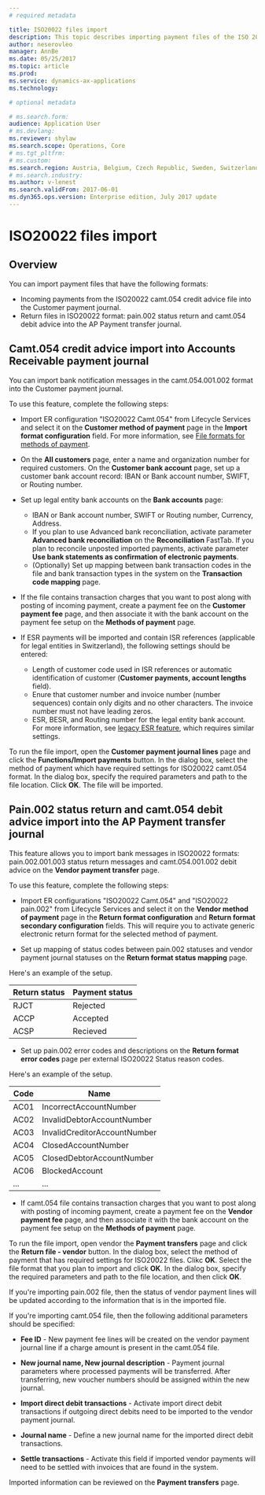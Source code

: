 ```yaml
---
# required metadata

title: ISO20022 files import
description: This topic describes importing payment files of the ISO 20022 camt.054 and pain.002 formats into Microsoft Dynamics 365 for Financie and Operations, Enterprise edition.
author: neserovleo
manager: AnnBe
ms.date: 05/25/2017
ms.topic: article
ms.prod: 
ms.service: dynamics-ax-applications
ms.technology: 

# optional metadata

# ms.search.form:  
audience: Application User
# ms.devlang: 
ms.reviewer: shylaw
ms.search.scope: Operations, Core
# ms.tgt_pltfrm: 
# ms.custom: 
ms.search.region: Austria, Belgium, Czech Republic, Sweden, Switzerland, Germany, Denmark, Spain, Estonia, Finland, France, Hungary, Italy, Lithuania, Latvia, Poland, Norway, Great Britain
# ms.search.industry: 
ms.author: v-lenest
ms.search.validFrom: 2017-06-01
ms.dyn365.ops.version: Enterprise edition, July 2017 update
---
```


# ISO20022 files import


## Overview
You can import payment files that have the following formats: 

 - Incoming payments from the ISO20022 camt.054 credit advice file into the Customer payment journal. 
 - Return files in ISO20022 format: pain.002 status return and camt.054 debit advice into the AP Payment transfer journal.

## Camt.054 credit advice import into Accounts Receivable payment journal
You can import bank notification messages in the camt.054.001.002 format into the Customer payment journal.

To use this feature, complete the following steps:

 - Import ER configuration "ISO20022 Camt.054" from Lifecycle Services and select it on the **Customer method of payment** page in the **Import format configuration** field. For more information, see [File formats for methods of payment](emea-select-file-formats-for-the-method-of-payments.md).
 - On the **All customers** page, enter a name and organization number for required customers. On the **Customer bank account** page, set up a customer bank account record: IBAN or Bank account number, SWIFT, or Routing number.
 - Set up legal entity bank accounts on the **Bank accounts** page:
	 - IBAN or Bank account number, SWIFT or Routing number, Currency,   
   Address.
   	 - If you plan to use Advanced bank reconciliation, activate parameter **Advanced bank reconciliation** on the **Reconciliation** FastTab. If you plan to reconcile unposted imported payments, activate parameter **Use bank statements as confirmation of electronic payments**.
	 - (Optionally) Set up mapping between bank transaction codes in the file and bank transaction types in the system on the **Transaction code mapping** page.

 - If  the file contains transaction charges that you want to post along with posting of incoming payment, create a payment fee on the **Customer payment fee** page, and then associate it with the bank account on the payment fee setup on the **Methods of payment** page.
 - If ESR payments will be imported and contain ISR references (applicable for legal entities in Switzerland), the following settings should be entered:

	 - Length of customer code used in ISR references or automatic identification of customer (**Customer payments, account lengths** field). 
	 - Enure that customer number and invoice number (number sequences) contain only digits and no other characters. The invoice number must not have leading zeros.
	 - ESR, BESR, and Routing number for the legal entity bank account. For more information, see [legacy ESR feature](emea-che-esr-customer-payments-import.md), which requires similar settings.

To run the file import, open the **Customer payment journal lines** page and click the **Functions/Import payments** button. In the dialog box, select the method of payment which have required settings for ISO20022 camt.054 format. In the dialog box, specify the required parameters and path to the file location. Click **OK**. The file will be imported.

## Pain.002 status return and camt.054 debit advice import into the AP Payment transfer journal
This feature allows you to import bank messages in ISO20022 formats: pain.002.001.003 status return messages and camt.054.001.002 debit advice on the **Vendor payment transfer** page.

To use this feature, complete the following steps:

 - Import ER configurations "ISO20022 Camt.054" and "ISO20022 pain.002" from Lifecycle Services and select it on the **Vendor method of payment** page in the **Return format configuration** and **Return format secondary configuration** fields. This will require you to activate generic electronic return format for the selected method of payment. 

 - Set up mapping of status codes between pain.002 statuses and vendor payment journal statuses on the **Return format status mapping** page.

Here's an example of the setup.

Return status	| Payment status
-------- | ---
RJCT| Rejected
ACCP| Accepted 
ACSP| Recieved 

 - Set up pain.002 error codes and descriptions on the **Return format error codes** page per external ISO20022 Status reason codes.

Here's an example of the setup.

|Code	| Name|
-------- | ---
AC01| IncorrectAccountNumber
AC02| InvalidDebtorAccountNumber
AC03| InvalidCreditorAccountNumber
AC04| ClosedAccountNumber
AC05| ClosedDebtorAccountNumber
AC06| BlockedAccount
...| ...

 - If camt.054 file contains transaction charges that you want to post along with posting of incoming payment, create a payment fee on the **Vendor payment fee** page, and then associate it with the bank account on the payment fee setup on the **Methods of payment** page.  

To run the file import, open vendor the **Payment transfers** page and click the **Return file - vendor** button. In the dialog box, select the method of payment that has required settings for ISO20022 files. Clikc **OK**. Select the file format that you plan to import and click **OK**. In the dialog box, specify the required parameters and path to the file location, and then click **OK**.  

If you're importing pain.002 file, then the status of vendor payment lines will be updated according to the information that is in the imported file.

If you're importing camt.054 file, then the following additional parameters should be specified:

 - **Fee ID** - New payment fee lines will be created on the vendor payment journal line if a charge amount is present in the camt.054 file.

 - **New journal name, New journal description** - Payment journal parameters where processed payments will be transferred. After transferring, new voucher numbers should be assigned within the new journal. 
 - **Import direct debit transactions** - Activate import direct debit transactions if outgoing direct debits need to be imported to the vendor payment journal.
 - **Journal name** - Define a new journal name for the imported direct debit transactions.
 - **Settle transactions** - Activate this field if imported vendor payments will need to be settled with invoices that are found in the system.

Imported information can be reviewed on the **Payment transfers** page. 
